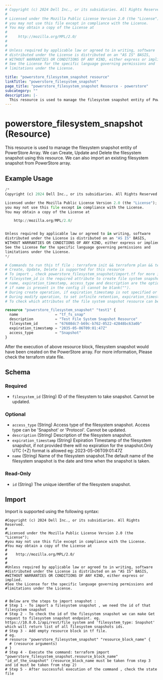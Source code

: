 ```yaml
---
# Copyright (c) 2024 Dell Inc., or its subsidiaries. All Rights Reserved.
#
# Licensed under the Mozilla Public License Version 2.0 (the "License");
# you may not use this file except in compliance with the License.
# You may obtain a copy of the License at
#
#     http://mozilla.org/MPL/2.0/
#
#
# Unless required by applicable law or agreed to in writing, software
# distributed under the License is distributed on an "AS IS" BASIS,
# WITHOUT WARRANTIES OR CONDITIONS OF ANY KIND, either express or implied.
# See the License for the specific language governing permissions and
# limitations under the License.

title: "powerstore_filesystem_snapshot resource"
linkTitle: "powerstore_filesystem_snapshot"
page_title: "powerstore_filesystem_snapshot Resource - powerstore"
subcategory: ""
description: |-
  This resource is used to manage the filesystem snapshot entity of PowerStore Array. We can Create, Update and Delete the filesystem snapshot using this resource. We can also import an existing filesystem snapshot from PowerStore array.
---
```


# powerstore_filesystem_snapshot (Resource)

This resource is used to manage the filesystem snapshot entity of PowerStore Array. We can Create, Update and Delete the filesystem snapshot using this resource. We can also import an existing filesystem snapshot from PowerStore array.

## Example Usage

```terraform
/*
Copyright (c) 2024 Dell Inc., or its subsidiaries. All Rights Reserved.

Licensed under the Mozilla Public License Version 2.0 (the "License");
you may not use this file except in compliance with the License.
You may obtain a copy of the License at

    http://mozilla.org/MPL/2.0/


Unless required by applicable law or agreed to in writing, software
distributed under the License is distributed on an "AS IS" BASIS,
WITHOUT WARRANTIES OR CONDITIONS OF ANY KIND, either express or implied.
See the License for the specific language governing permissions and
limitations under the License.
*/

# Commands to run this tf file : terraform init && terraform plan && terraform apply
# Create, Update, Delete is supported for this resource
# To import , check powerstore_filesystem_snapshot/import.tf for more info
# filesystem_id is the required attribute to create file system snapshot.
# name, expiration_timestamp, access_type and description are the optional attributes
# if name is present in the config it cannot be blank("").
# During create operation, if expiration_timestamp is not specified or set to blank(""), snapshot will be created with infinite retention.
# During modify operation, to set infinite retention, expiration_timestamp can be set to blank("").
# To check which attributes of the file system snapshot resource can be updated, please refer Product Guide in the documentation

resource "powerstore_filesystem_snapshot" "test1" {
  name                 = "tf_fs_snap"
  description          = "Test File System Snapshot Resource"
  filesystem_id        = "67608dc7-b69c-b762-0522-42848bc63a0b"
  expiration_timestamp = "2035-05-06T09:01:47Z"
  access_type          = "Snapshot"
}
```

After the execution of above resource block, filesystem snapshot would have been created on the PowerStore array. For more information, Please check the terraform state file.

<!-- schema generated by tfplugindocs -->
## Schema

### Required

- `filesystem_id` (String) ID of the filesystem to take snapshot. Cannot be updated.

### Optional

- `access_type` (String) Access type of the filesystem snapshot. Access type can be 'Snapshot' or 'Protocol'. Cannot be updated.
- `description` (String) Description of the filesystem snapshot.
- `expiration_timestamp` (String) Expiration Timestamp of the filesystem snapshot, if not provided there will no expiration for the snapshot.Only UTC (+Z) format is allowed eg: 2023-05-06T09:01:47Z
- `name` (String) Name of the filesystem snapshot.The default name of the filesystem snapshot is the date and time when the snapshot is taken.

### Read-Only

- `id` (String) The unique identifier of the filesystem snapshot.

## Import

Import is supported using the following syntax:

```shell
#Copyright (c) 2024 Dell Inc., or its subsidiaries. All Rights Reserved.
#
#Licensed under the Mozilla Public License Version 2.0 (the "License");
#you may not use this file except in compliance with the License.
#You may obtain a copy of the License at
#
#    http://mozilla.org/MPL/2.0/
#
#
#Unless required by applicable law or agreed to in writing, software
#distributed under the License is distributed on an "AS IS" BASIS,
#WITHOUT WARRANTIES OR CONDITIONS OF ANY KIND, either express or implied.
#See the License for the specific language governing permissions and
#limitations under the License.


# Below are the steps to import snapshot :
# Step 1 - To import a filesystem snapshot , we need the id of that filesystem snapshot
# Step 2 - To check the id of the filesystem snapshot we can make Get request to filesystem snapshot endpoint. eg. https://10.0.0.1/api/rest/file_system and 'filesystem_type: Snapshot' which will return list of all filesystem snapshots ids.
# Step 3 - Add empty resource block in tf file.
# eg.
# resource "powerstore_filesystem_snapshot" "resource_block_name" {
  # (resource arguments)
# }
# Step 4 - Execute the command: terraform import "powerstore_filesystem_snapshot.resource_block_name" "id_of_the_snapshot" (resource_block_name must be taken from step 3 and id must be taken from step 2)
# Step 5 - After successful execution of the command , check the state file
```
